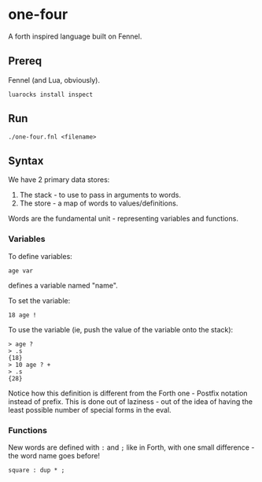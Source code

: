 # one-four

A forth inspired language built on Fennel.

## Prereq

Fennel (and Lua, obviously).
```
luarocks install inspect
```

## Run

```
./one-four.fnl <filename>
```

## Syntax

We have 2 primary data stores:
1. The stack - to use to pass in arguments to words.
2. The store - a map of words to values/definitions.

Words are the fundamental unit - representing variables and functions.

### Variables

To define variables:
```
age var
```
defines a variable named "name".

To set the variable:
```
18 age !
```

To use the variable (ie, push the value of the variable onto the stack):
```
> age ?
> .s
{18}
> 10 age ? +
> .s
{28}
```

Notice how this definition is different from the Forth one - Postfix notation instead of prefix. This is done out of laziness - out of the idea of having the least possible number of special forms in the eval.

### Functions

New words are defined with `:` and `;` like in Forth, with one small difference - the word name goes before!

```
square : dup * ;
```
